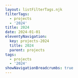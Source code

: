 ```yaml
---
layout: listFilterTags.njk
filterTags:
  - projects
  - '2024'
title: 2024
date: 2024-01-01
eleventyNavigation:
  key: projects-2024
  title: 2024
  parent: projects
tags:
  - projects
  - '2024'
showNavigationBreadcrumbs: true
---
```


<!--
@changed 2024.06.20, 20:22
-->
